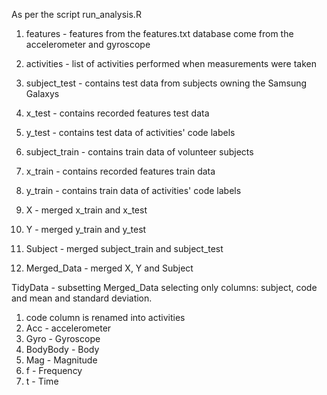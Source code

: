As per the script run_analysis.R 
1. features - features from the features.txt database come from the accelerometer and gyroscope
2. activities - list of activities performed when measurements were taken
3. subject_test - contains test data from subjects owning the Samsung Galaxys
4. x_test - contains recorded features test data
5. y_test - contains test data of activities' code labels
6. subject_train - contains train data of volunteer subjects
7. x_train - contains recorded features train data
8. y_train - contains train data of activities' code labels

1. X - merged x_train and x_test
2. Y - merged y_train and y_test
3. Subject - merged subject_train and subject_test
4. Merged_Data - merged X, Y and Subject

TidyData - subsetting Merged_Data selecting only columns: subject, code and mean and standard deviation.

1. code column is renamed into activities
2. Acc - accelerometer 
3. Gyro - Gyroscope
4. BodyBody - Body
5. Mag - Magnitude
6. f - Frequency
7. t - Time

